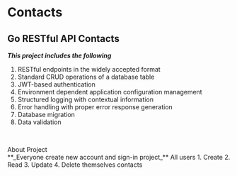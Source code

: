 # Contacts

Go RESTful API Contacts
-------------------------

**_This project includes the following_**
  1. RESTful endpoints in the widely accepted format
  2. Standard CRUD operations of a database table
  3. JWT-based authentication
  4. Environment dependent application configuration management
  5. Structured logging with contextual information
  6. Error handling with proper error response generation
  7. Database migration
  8. Data validation 
 <br>
<p> About Project
<br>
 **_Everyone create new account and sign-in project_**
  All users 
    1. Create
    2. Read
    3. Update
    4. Delete 
  themselves contacts
 
 </p>
  
